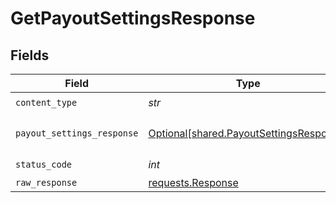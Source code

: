 # GetPayoutSettingsResponse


## Fields

| Field                                                                                    | Type                                                                                     | Required                                                                                 | Description                                                                              |
| ---------------------------------------------------------------------------------------- | ---------------------------------------------------------------------------------------- | ---------------------------------------------------------------------------------------- | ---------------------------------------------------------------------------------------- |
| `content_type`                                                                           | *str*                                                                                    | :heavy_check_mark:                                                                       | N/A                                                                                      |
| `payout_settings_response`                                                               | [Optional[shared.PayoutSettingsResponse]](../../models/shared/payoutsettingsresponse.md) | :heavy_minus_sign:                                                                       | The payout settings for a member                                                         |
| `status_code`                                                                            | *int*                                                                                    | :heavy_check_mark:                                                                       | N/A                                                                                      |
| `raw_response`                                                                           | [requests.Response](https://requests.readthedocs.io/en/latest/api/#requests.Response)    | :heavy_minus_sign:                                                                       | N/A                                                                                      |